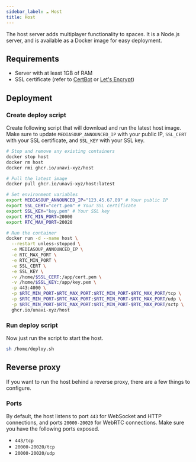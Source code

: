 ```yaml
---
sidebar_label: ☁️ Host
title: Host
---
```


The host server adds multiplayer functionality to spaces. It is a Node.js server, and is available as a Docker image for easy deployment.

## Requirements

- Server with at least 1GB of RAM
- SSL certificate (refer to [CertBot](https://certbot.eff.org/) or [Let's Encrypt](https://letsencrypt.org/))

## Deployment

### Create deploy script

Create following script that will download and run the latest host image. Make sure to update `MEDIASOUP_ANNOUNCED_IP` with your public IP, `SSL_CERT` with your SSL certificate, and `SSL_KEY` with your SSL key.

```bash title="/home/deploy.sh"
# Stop and remove any existing containers
docker stop host
docker rm host
docker rmi ghcr.io/unavi-xyz/host

# Pull the latest image
docker pull ghcr.io/unavi-xyz/host:latest

# Set environment variables
export MEDIASOUP_ANNOUNCED_IP="123.45.67.89" # Your public IP
export SSL_CERT="cert.pem" # Your SSL certificate
export SSL_KEY="key.pem" # Your SSL key
export RTC_MIN_PORT=20000
export RTC_MAX_PORT=20020

# Run the container
docker run -d --name host \
  --restart unless-stopped \
  -e MEDIASOUP_ANNOUNCED_IP \
  -e RTC_MAX_PORT \
  -e RTC_MIN_PORT \
  -e SSL_CERT \
  -e SSL_KEY \
  -v /home/$SSL_CERT:/app/cert.pem \
  -v /home/$SSL_KEY:/app/key.pem \
  -p 443:4000 \
  -p $RTC_MIN_PORT-$RTC_MAX_PORT:$RTC_MIN_PORT-$RTC_MAX_PORT/tcp \
  -p $RTC_MIN_PORT-$RTC_MAX_PORT:$RTC_MIN_PORT-$RTC_MAX_PORT/udp \
  -p $RTC_MIN_PORT-$RTC_MAX_PORT:$RTC_MIN_PORT-$RTC_MAX_PORT/sctp \
  ghcr.io/unavi-xyz/host
```

### Run deploy script

Now just run the script to start the host.

```bash
sh /home/deploy.sh
```

## Reverse proxy

If you want to run the host behind a reverse proxy, there are a few things to configure.

### Ports

By default, the host listens to port `443` for WebSocket and HTTP connections, and ports `20000-20020` for WebRTC connections. Make sure you have the following ports exposed.

- `443/tcp`
- `20000-20020/tcp`
- `20000-20020/udp`

